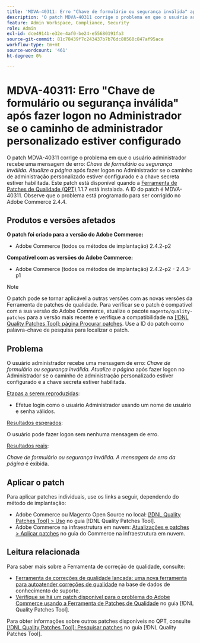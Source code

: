 ```yaml
---
title: 'MDVA-40311: Erro "Chave de formulário ou segurança inválida" após fazer logon no Administrador se o caminho de administrador personalizado estiver configurado'
description: 'O patch MDVA-40311 corrige o problema em que o usuário administrador recebe uma mensagem de erro: *Chave de segurança ou formulário inválida. Atualize a página* após fazer logon no Administrador se o caminho de administração personalizado estiver configurado e a chave secreta estiver ativada. Este patch está disponível quando a [Ferramenta de correções de qualidade (QPT)](https://experienceleague.adobe.com/pt-br/docs/commerce-knowledge-base/kb/announcements/commerce-announcements/magento-quality-patches-released-new-tool-to-self-serve-quality-patches) 1.1.7 está instalada. A ID do patch é MDVA-40311. Observe que o problema está programado para ser corrigido no Adobe Commerce 2.4.4.'
feature: Admin Workspace, Compliance, Security
role: Admin
exl-id: dce4914b-e32e-4af0-be24-e55680191fa3
source-git-commit: 81c78439f7c243437b7b76dc80560c847af95ace
workflow-type: tm+mt
source-wordcount: '461'
ht-degree: 0%

---
```


# MDVA-40311: Erro &quot;Chave de formulário ou segurança inválida&quot; após fazer logon no Administrador se o caminho de administrador personalizado estiver configurado

O patch MDVA-40311 corrige o problema em que o usuário administrador recebe uma mensagem de erro: *Chave de formulário ou segurança inválida. Atualize a página* após fazer logon no Administrador se o caminho de administração personalizado estiver configurado e a chave secreta estiver habilitada. Este patch está disponível quando a [Ferramenta de Patches de Qualidade (QPT)](https://experienceleague.adobe.com/pt-br/docs/commerce-knowledge-base/kb/announcements/commerce-announcements/magento-quality-patches-released-new-tool-to-self-serve-quality-patches) 1.1.7 está instalada. A ID do patch é MDVA-40311. Observe que o problema está programado para ser corrigido no Adobe Commerce 2.4.4.

## Produtos e versões afetados

**O patch foi criado para a versão do Adobe Commerce:**

* Adobe Commerce (todos os métodos de implantação) 2.4.2-p2

**Compatível com as versões do Adobe Commerce:**

* Adobe Commerce (todos os métodos de implantação) 2.4.2-p2 - 2.4.3-p1

>[!NOTE]
>
>O patch pode se tornar aplicável a outras versões com as novas versões da Ferramenta de patches de qualidade. Para verificar se o patch é compatível com a sua versão do Adobe Commerce, atualize o pacote `magento/quality-patches` para a versão mais recente e verifique a compatibilidade na [[!DNL Quality Patches Tool]: página Procurar patches](https://experienceleague.adobe.com/pt-br/docs/commerce-knowledge-base/kb/announcements/commerce-announcements/magento-quality-patches-released-new-tool-to-self-serve-quality-patches). Use a ID do patch como palavra-chave de pesquisa para localizar o patch.

## Problema

O usuário administrador recebe uma mensagem de erro: *Chave de formulário ou segurança inválida. Atualize a página* após fazer logon no Administrador se o caminho de administração personalizado estiver configurado e a chave secreta estiver habilitada.

<u>Etapas a serem reproduzidas</u>:

* Efetue login como o usuário Administrador usando um nome de usuário e senha válidos.

<u>Resultados esperados</u>:

O usuário pode fazer logon sem nenhuma mensagem de erro.

<u>Resultados reais</u>:

*Chave de formulário ou segurança inválida. A mensagem de erro da página* é exibida.

## Aplicar o patch

Para aplicar patches individuais, use os links a seguir, dependendo do método de implantação:

* Adobe Commerce ou Magento Open Source no local: [[!DNL Quality Patches Tool] > Uso](/help/tools/quality-patches-tool/usage.md) no guia [!DNL Quality Patches Tool].
* Adobe Commerce na infraestrutura em nuvem: [Atualizações e patches > Aplicar patches](https://experienceleague.adobe.com/docs/commerce-cloud-service/user-guide/develop/upgrade/apply-patches.html?lang=pt-BR) no guia do Commerce na infraestrutura em nuvem.

## Leitura relacionada

Para saber mais sobre a Ferramenta de correção de qualidade, consulte:

* [Ferramenta de correções de qualidade lançada: uma nova ferramenta para autoatender correções de qualidade](https://experienceleague.adobe.com/pt-br/docs/commerce-knowledge-base/kb/announcements/commerce-announcements/magento-quality-patches-released-new-tool-to-self-serve-quality-patches) na base de dados de conhecimento de suporte.
* [Verifique se há um patch disponível para o problema do Adobe Commerce usando a Ferramenta de Patches de Qualidade](/help/tools/quality-patches-tool/patches-available-in-qpt/check-patch-for-magento-issue-with-magento-quality-patches.md) no guia [!DNL Quality Patches Tool].

Para obter informações sobre outros patches disponíveis no QPT, consulte [[!DNL Quality Patches Tool]: Pesquisar patches](https://experienceleague.adobe.com/tools/commerce-quality-patches/index.html?lang=pt-BR) no guia [!DNL Quality Patches Tool].
